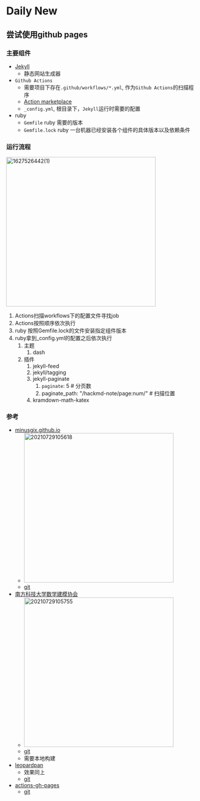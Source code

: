 # Daily New

## 尝试使用github pages

### 主要组件

- [Jekyll](https://jekyllcn.com)
  - 静态网站生成器
- `Github Actions`
  - 需要项目下存在`.github/workflows/*.yml`, 作为`Github Actions`的扫描程序
  - [Action marketplace](https://github.com/marketplace)
  - `_config.yml`, 根目录下，`Jekyll`运行时需要的配置
- ruby
  - `Gemfile`  ruby 需要的版本
  - `Gemfile.lock` ruby 一台机器已经安装各个组件的具体版本以及依赖条件

### 运行流程

<img src="https://i.loli.net/2021/07/29/weIDpHRvW9XB5Cu.png" width="400px" alt="1627526442(1)">

1. Actions扫描workflows下的配置文件寻找job
2. Actions按照顺序依次执行
3. ruby 按照Gemfile.lock的文件安装指定组件版本
4. ruby拿到_config.yml的配置之后依次执行
   1. 主题
      1. dash
   2. 插件
      1. jekyll-feed
      2. jekyll/tagging
      3. jekyll-paginate
         1. `paginate`: 5 # 分页数
         2. paginate_path: "/hackmd-note/page:num/"  # 扫描位置
      4. kramdown-math-katex

### 参考

- [minusgix.github.io](minusgix.github.io)
  - <img src="https://i.loli.net/2021/07/29/dvO7q5fJcZ8CKVg.png" width="400px" alt="20210729105618">
  - [git](https://github.com/MinusGix/minusgix.github.io)
- [南方科技大学数学建模协会](http://mma.iydon.top/)
  - <img src="https://i.loli.net/2021/07/29/S2QE5VHcbLBZK6a.png" width="400px" alt="20210729105755">
  - [git](https://github.com/SUSTech-MMA/sustech-mma.github.io)
  - 需要本地构建
- [leopardpan](https://leopardpan.github.io)
  - 效果同上
  - [git](https://github.com/leopardpan/leopardpan.github.io)
- [actions-gh-pages](https://actions-gh-pages.peaceiris.com/)
  - [git](https://github.com/peaceiris/actions-gh-pages)